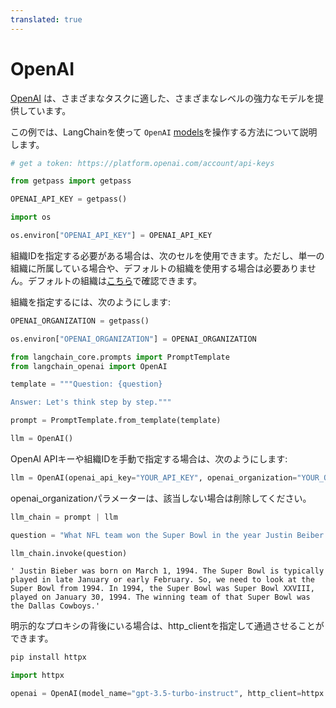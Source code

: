 ```yaml
---
translated: true
---
```


# OpenAI

[OpenAI](https://platform.openai.com/docs/introduction) は、さまざまなタスクに適した、さまざまなレベルの強力なモデルを提供しています。

この例では、LangChainを使って `OpenAI` [models](https://platform.openai.com/docs/models)を操作する方法について説明します。

```python
# get a token: https://platform.openai.com/account/api-keys

from getpass import getpass

OPENAI_API_KEY = getpass()
```

```python
import os

os.environ["OPENAI_API_KEY"] = OPENAI_API_KEY
```

組織IDを指定する必要がある場合は、次のセルを使用できます。ただし、単一の組織に所属している場合や、デフォルトの組織を使用する場合は必要ありません。デフォルトの組織は[こちら](https://platform.openai.com/account/api-keys)で確認できます。

組織を指定するには、次のようにします:

```python
OPENAI_ORGANIZATION = getpass()

os.environ["OPENAI_ORGANIZATION"] = OPENAI_ORGANIZATION
```

```python
from langchain_core.prompts import PromptTemplate
from langchain_openai import OpenAI
```

```python
template = """Question: {question}

Answer: Let's think step by step."""

prompt = PromptTemplate.from_template(template)
```

```python
llm = OpenAI()
```

OpenAI APIキーや組織IDを手動で指定する場合は、次のようにします:

```python
llm = OpenAI(openai_api_key="YOUR_API_KEY", openai_organization="YOUR_ORGANIZATION_ID")
```

openai_organizationパラメーターは、該当しない場合は削除してください。

```python
llm_chain = prompt | llm
```

```python
question = "What NFL team won the Super Bowl in the year Justin Beiber was born?"

llm_chain.invoke(question)
```

```output
' Justin Bieber was born on March 1, 1994. The Super Bowl is typically played in late January or early February. So, we need to look at the Super Bowl from 1994. In 1994, the Super Bowl was Super Bowl XXVIII, played on January 30, 1994. The winning team of that Super Bowl was the Dallas Cowboys.'
```

明示的なプロキシの背後にいる場合は、http_clientを指定して通過させることができます。

```python
pip install httpx

import httpx

openai = OpenAI(model_name="gpt-3.5-turbo-instruct", http_client=httpx.Client(proxies="http://proxy.yourcompany.com:8080"))
```
